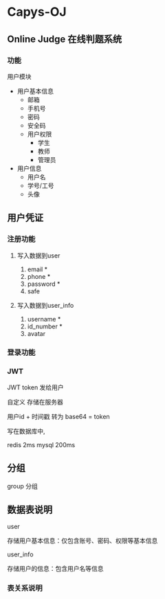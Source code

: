 # Capys-OJ

## Online Judge 在线判题系统

### 功能
用户模块
- 用户基本信息
  - 邮箱
  - 手机号
  - 密码
  - 安全码
  - 用户权限
    - 学生
    - 教师
    - 管理员
- 用户信息
  - 用户名
  - 学号/工号
  - 头像

## 用户凭证

### 注册功能

1. 写入数据到user
   1. email *
   2. phone *
   3. password *
   4. safe

2. 写入数据到user_info
   1. username *
   2. id_number *
   3. avatar



### 登录功能



### JWT

JWT token 发给用户

自定义 存储在服务器


用户id + 时间戳 转为 base64 = token

写在数据库中,

redis 2ms
mysql 200ms



## 分组

group 分组



## 数据表说明

user

存储用户基本信息：仅包含账号、密码、权限等基本信息

user_info

存储用户的信息：包含用户名等信息


### 表关系说明
